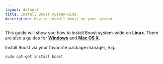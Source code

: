 ```yaml
---
layout: default
title: Install Boost system-wide
description: How to install boost on your system
---
```


<p class="intro">This guide will show you how to install Boost system-wide on <strong>Linux</strong>. There are also a guides for <strong><a href="{{site.baseurl}}/win-boost">Windows</a></strong> and <strong><a href="{{site.baseurl}}/mac-boost">Mac OS X</a></strong>.

Install Boost via your favourite package manager, e.g.:

    sudo apt-get install boost